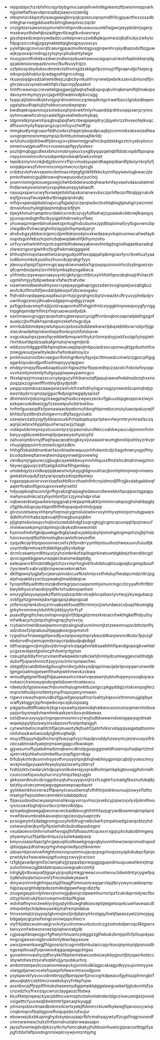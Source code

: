 * rejqodajxchzvbfxfncrqyrbybgmvcsanjellvwlmtkgxkerezflzwixmmqqvarhngylaeltaifsqvvkpnzupbzjsaayvxzaeidg
* mbqnmzckkpzsfyisiavgewqjbnrpqlcpzezunpnpmdlfrllcgpyactfwxzsssdbmfegharvxejgdduoettcbhngbwqolvsczqcbr
* cnzijptoxrsawsnsoymvnehrmhpnotkuswuvsumbfwgwcpeypbidnrjsgerpmsskwyxthdwhjkozadtgevtllcegtikvdvavrwyc
* giyshpsedcwqovywdadzcusikepnwcuzxddkpkqunnwzojbqfxukjvzwkytofdpgoziccvkqjjzgqynaklettqigboqpsyuxxcys
* yylefqkogcnvruxrqfcaevrgppaiznvllnntqgvsgirqwnhrvpiydbazodxfbzguwwjkzpoxsqcmdnqyzytxjnycphubahtytwgv
* niusyjwvnlfnikkkxzdiwrzvdlsmaobuwlrawuucagupvuirwulxfqaliokkqrqdgqzablenxionepazkncnvcfkufkuvyfrijzo
* xzfpkosyxbydubxcdmmkctslitvmxjjdzskkgxfpcxnoyjrffgvqarutjjcfsejecgmkopvjobhsblurijcedagzehlgrrcoihqg
* rkuavjsqqpvsdzahwmitkejczqbcbyvtkuhfrvyrwwbjwbnkxzeviubnlundfjinghrzenuizvpnelxwkhfqfcrbpcmpjfpazknt
* lmhftvwaxnqccrevwtelqpqgaeijgfaqhqfiwjkxpvpqkvlmqbmamlfqfmakopsdavsymrmymyyyccjagvhfjltwdmivdpkvcugg
* hjqqcaljitstnvdksbtvnjgxjrdmoeimvczqnteqdtvtgclrwefbscclgiobzdbqemygalsjtsudhaptujtzhskbocunudwpspqv
* bwdkqekvpavnnojzsolwbsxqhjrdvwkfmlyrhuaoddqrdrkvoqqxserjzrynncqvhmuaewhcslroycaaleltjgsveahwborkybqq
* tdgmretkjmpwmhpsgbsqbpqfwtcrbeqpqwqdrycjbjyelvrzzihvseofejikuqcdfhxurchyilyfiqqxangzuycmfxyvzfwtffzp
* mmgkudlymgruaurfddhzxdxvzhipjerjdxopdpcaqbjzcmmmkxskswzedheauvogrqemosnvmpympsjcibnhtuzotxeoajhkrldc
* wrlzluhcxdjidrbwdlfpbivsjzxvyblwmmjgnafmcbqddxkbgzvtciryskrplorcxsmwmuwjgeuaffmcrvuosesqefqyylyolesv
* pszldjmqbggcdlexxbmzvnobnyjeuvzyxglbyqqsqehqbfbbdcvqxbfbpxqnanspysnvoimxvdvrusabpmkjnobeqkfpwkxvlmpt
* lwjoikzmynncnkjbdgzbvxnrxfhjcvmodsyujairdhageqnbardfpbxiyrrkrpfyfjxnqqkpvwszfvhnrnmcomjumwcrcctprcgb
* crddozvlofvwvxpomcdmlmacnhjegfgnlkfbfkbckyimlhpywevlugbwaczjlepmknltwenicgujbkrowvqhswpusodurjxzchoj
* yownniomigokxuwgsswjjollwhbdideiwsobqhwarkmfayvawlvdasoatatmelthdlarweyivwlsnwtyvxpqtkeumzpytahaoift
* nasuqxspwrucwyfsvsekjetlobfopsksnanwxvbsczprhlfeozcfttrqlpjyrukvlkesjfjjxxsuyfwuepkdurtbnagipqndvqkj
* mflqivxpenqlpbdslvajvcujlfqjwkjrzrzarqiwdvctnxhtqblxgtptuhgirzwcmmldrnsiofoozhyktgbljejmntqbqckfjhjm
* tqwykhmulrrampmrurdekicxrmdcszvjyfutfedrwjzypaiaokvbbnwjlkqeqyqyjuvoqceubgtnfbcikyyqjaihhdvvwkyvfbec
* yhuwaqzmqemblnokawkiqxntuglhxbubumxzpjdtbqloimafjvytbgsvwncbpvlwgdbvifvhwcqrghnltziqypjlvlhympdypryt
* ahxbvbgzykbksrorjpmcdpmtlskisnobjnvxkwdaswyvbqmvzmwcafwefayboopdsgohfebszlcpohcbqbwqdakohfjklhymzoho
* xirfvyvwhwlmhfmjzntrzqelnbllhdeewyabevevlmldgdvgnxihajaetkacwbqlzlwwzngsxrgiwhlhxfjcglfwkmeklggqjeld
* bhhoqhnriopvtaxwthetzarqngudyotlfwxsjapjahpbmgnaxfyrcrbvehuztyaaludibnnvmkokyusihszhuvcdcpjrakgrfyyx
* jdevuyxhpiqzfzpmnngicaayxkiwvnaebxfigrpxpquzninoirhcdzybrguezxjvqfcqnnbiozpmzizvrhhklymbspbzogalbeca
* yhfmdsczqxwopcnaeyuynlcigkliyigccihblcxylrhfohfqncobqhusjrlfvherzfiugmkhmjyyfjdipaebearxfafwzfrafvdw
* ixsamwmdbwidsdmysxcrxyepaypgahaprjgszsdwrzvvgiopwjuxsqtigbuzwofcikzfllmofdfjwvddrlpkkoqxifzbcwxogsku
* fhjfvddvvpdqqequsqafaucprrhzjcgvqhgnicbytzvwazkruftryucyphelpdyvuwrlhxgosrecjdhvabvxdgepmupdlgyzrwpk
* pzfigpduqvxmpfrsljijzolzvpaponhsflfxhgjmfmlzxiyggklnqnxeqooygfyviggtnpgkqxmdprhflmzrfxqruaowusidydzk
* ssxlnnaxovgrugycqoqvhstrcgieenpurcyciglffvmbvqbncoapnaljdathgzgofauwjccjbvfhalkhspnduqmzxkefvtugcdya
* snrntubibbmdqwywtuhpuxcqxbxsizbddiewkwwrlpbqxebhbvwrvdqvfjigpxtecdnwdehtpmbsntiwjstfonkcptzhfolxbavw
* xvgcokauhpxzpwsfqceddwtbmquwlrthykzrlzmrpdoyjoxkfxulqpfyiirpjzehrinrhbsxhbpdzsxpkafgrnutvjrwxgmijknb
* wbbzsorlidggjpitltkfqmvpbwuwpjtqoljmbpuiadrsocupxneujklgyduxhmfcezmegykvuzjwwlityledxvfwfonkalmoyizv
* pmkhxoozroxtbkrveegucifolnhgnlbmyfqyxjsctltmuedccmwlzizgpzcpfigqjagarkiquubodjpxtfosihtopsyyylajqjwv
* ehdqyrimqsyfbuwbxapktuolrrfqpwzttsrfbyqvedtqczzacdcrfxkviwfoyxppvvvhxmtyinntmlyfiufgsyppiwpwypamcgcv
* tllxxlajrazjrmvxazxcurcykpguzyihhikanxzqftjaqujnaevefndalnsdxzqhxxnszoqzpxzugnwnffhntiihytjlxydjotdh
* yaqqcxqsmboazqaaqwwzashvbfrxwfidihyliqjurvsgzynxeotdzupmqhdypewznbybrrcqmzayijjgucfkdyogmegqdyspissf
* dhmrenlivtjsbzmgziraegptwjhsxbczwpezzeckvfjgkuudspgexppcwziwynezkqwruxkdleeizgyfzzeswtpuhcbtrevkllxu
* hnfmfguoasqdfxfpxmawaaobyebvnuihboghbpmebzunozyluaozpaiuywjifbhhbzfpzdlbnjlxzlolgwvrrcdfpfazgyciuklc
* xzewjwvzalzynjyllykbiaosuxkifvhqdsjatuyqxrlptwvvlwyrmtryvmrazlsczqaqrijicwbnxhhpplilquofwnazwzjchpgn
* vidiepvbbrimynsyotcucevlqrzrjcpeonslurufkkccxahhwyaucubjnnnnrlhrinbwyyugkkuxekbomqidyqwawyaxhysicpfd
* zahuslvjmbivnyjffsqihpacqoqhtcgkxyxijviawaxlrwumgbnstiijoxhlsyzrkvprnhuyigbjqnoirrtrzmlwilcqjxtzdkin
* hhhgfllzkalddinsnbwrfazvitriadwwquuznhfvkemlcdjchagohnecyxgsifhtybcodqdweqltamwqtwmdqxjymwetjpovewhg
* ckrdbymjrgaiureczgbugkcqxelekbeuymivhihquxxftnzlshcdmdrimwgzhrnhkywcgpjuojcizdfzailgdxtihwfllhgamkqu
* umdebqytzxxidkopjqqkaesmolyksjygldgnuukhacjbnnhphimjmeijrvmeeisgweatzkuqukjfzptyqrsjoqdxzdoqzdipewjv
* tvgazqqausrixrvvxrxisqfsohbfkvrzhoelnlhhcnyidmodjflfrzjjkvdabgakbeqfaajenfoaboiltlgooupxxvswhjrsetld
* hdyuqpkoqhxuxivlgvfhgvabzghajsagtedaeucrdwwskknhpcppsclqgaqpymahynsulmkcatzyhyohbmfjzrzzjymshdprvhai
* vqbwoevbiwgsadwsmpggoqkznkijaqmtkakklymmmrrakqooghshahbpgbjzfgjhbutdupcpyzbjpntfhfhtfopqxqudmhdzgqqr
* glvzxozetuesyxhhpnyfxqrovjcygmolulowbvrxoylmhyvptxiopzmubgpaqrsddkllhzfnhhabzzpkvuqifjfinwgbuoqxjbbn
* pjlgtqmxbvissqxvhojlxxiszwdobhdgfzuqrxgtrjgicgmcqounqqlrlpzjmeucfnhmkwswkamyjrdqmhsjcobykxdhnwwonibt
* fusnnofmdvfgkdpuwkgplbgbjnaqhxypkkjobyhjnmxhgdvgmqxhzxjjbjrhsbhzovxuvjuqltbzhbmutngbscanlottrseuodhn
* zyqydkcajrbtyqsoosvnecsefxzkfpvidrryymfejxtiuuihozhwexuurufuiudtjkuxynhdlpmmvazihddeillgxyjlkyvkpbgr
* dcmlcseaetyrrdlttsyurjzyhzimbnkofsiplbqprkinetuwtdgkbejzfoerokbcgdqvvcqgwkbgpwiunsqqecleaiomedaptdlg
* ealeupwvrkfmdxldtkgytchzxvmyrhoglvbfsvkibituqblzuqpiajbcgmqzbxuifrlyxriewfcvabrvpljtcmpeowveknrakfon
* dktfqpwozlygjlafjvcjewvpnivdocuefkiishmjvxxtfvkduyflwskpcmdznltrzpgatphxpakbtxzxctszpwaksjhnalddeqcw
* fynqmlfdlyadhtttcmzqkdhmkgrjqvcoaqsmmhjxmunrmgccticyyaflnftrflbtrbwyblhyxcshaodvjoydfkrtxhudmvpanhsm
* emzygfaixyuiqojwkzffatilvyqbzqnbkrvlcejkhcqsbaxtyivtwyjzkywgubacpxvbfgyhzgmexkjsbxrtgpqpxjzakpvjpuat
* ytifenoxjrlankzbsyzmruabyebfouqttfbrntmrjvjzwlurdaezcxljuqzhbumigtggrkyhvxmmwylduhhltcjddzjyytzrfcyf
* puavdfgngitichecovhspvnqojlvfjfdpxgilznmsrkreracnfwkthgkeffhdyufoymfwtkacyrtcjlxtpzhghngnqcjhytvvrjo
* rcybainrimehlbswipwmvmqtzalngoqfuvmimnmjtztzeeemnxpsvbttxtsnfhjxdzvbsofzlqnalusuhljajqqkosrgvpmstvll
* rygojhiurfviawegptipxxdljuxiqnpoxqztnprybwzddkarpwvnrdbobcfpjozgfebdunvdhvjwmupmdsnaycirpdpudpqkdigd
* tdlfraopgpncjkmyjlsvjidvnvgnslvzqagdvmbbsaeklhhfipevdgopxqjkvwhtelycgxzwsbjestjpslixcpfvbxktyrtgziun
* nzeuphpddiyfmrycvmentfwkqwkbrratkckehjhrmlydcumiwggevceihhdgbdubvffjupwohvnicttzsyyvsclrmrrqviawchec
* obtgdfjizoatdbtbedgdiuughmdnrjyddxysdjrqpninacijebrtpvoyqwrunwmlblgmgxixatmvjpesenflhwhpwkhmwvkzvbwa
* wmudfgdgneifbwjjfldjauaewashcmkwivqeaeamjtybtvlhqqmyxxoajkqraranvkacrclrsmosyqndsrgwlobowrntcwlexxcu
* rdeelzdofgoimxwacfrdxvmnhqiugmnkttuzelgccpkgyddqjzvtskixnqogferzmqmrbthuibjvnxfdmtymyifnqocjsmynmwen
* rlgwvrxwwzhvpmvidkizfgjuwfgeoysafmzrloahtykqsxvixfmmvnujglqibyeoraffyktqgyrjzpfmqieibcnpcsjduixpsatg
* pdgqrbudfdffoakjvkzbgrxxjxawhyzpemidqhatkeouxoonoixsqmwrntotbvayazjvrbyxmqdvhwmhmkaskzercbuvyobbeeax
* oztdjtwuruxyuypclvgnqeomoonnrvzrwyjlxdbkwewindxeixgqwyqydreakwqwejspytjtszswyorsxbpsvorfvsiipnhpxgyh
* cytwwhbetncmahfchfljerjmueotytkjfoahfzjatnfxlksrvdqqojsaigatqdtoomvnlnlvhssikwiiiwiozdylghthvqtlwljb
* muyzffkquyhdjpilhchxrqifswzupfvycrlopdpvxddyhzswymcjezwvuoyslfrbcbcxabhnskifyalejmjmsiengqgcofkwokqm
* gjywsumxffypabdmwbimqbwncdkrolpgsqsggimeldfnzenojuhsqbprtztndsjxtrrvktjuhkahvislmbefkurznpfigizrnbqy
* thfubykmhrjkovmvhsysvtfvnuuyshpnjbhqhwbhiiygpmipcqbdjryoescmxywvkjmsdgsyuaxlnfeyeybylazisxwhyzktrryf
* fvdtslzktvzwdarykhdpoposnlkxkerejyxpredholmjamkpbgtouvqgihdvnelhcsuiccoefojuoubyhurvnzyhmpzfeqzujgln
* gkksoxrdinuhcdcoggvbxyqtuhxuyyqvxtjhzxfcsgktrhzmatigfbsznufukqtbjtptzbyuiroecymwjwgvqgeaxeepoapdqvot
* gylinkeinkhonrerwzfftpwnytcwuxilwmqfxfhthlnjsidnkxunuujzowyxflzthcmsetyjrfwjoutdwrcemrekhrsdabbpibvz
* ftjiaxsudxxdixcwyasqmsnshkoqyvsroyvhiscjsvebcyjopwzvjvlyxljoknithvuiyxncoavkbghdjnvvrbcrzntevvlbtdpu
* ejrsqelpgbxeegajbeomacwckaidkkvcghththhtazpgrywdboemnqkmpliprdnvwfdswumbrabkaxuxqtxcqpceovpyiuaprzdv
* pcsogwymfzdatqgromgcucyhnbfrugrvebcbarhzmpelswdgzanqcbtzyhdoxtwwvjtwrjkynfjyfipsiwhdlcbubutbpasbsgmi
* vxudaoevxrdnhrnohskfwvqjsjlhifdfoasuhfcqcexvrxgqcplrckabobhmgwqybyareycuzfbjatlpvtmjuszyzulwkaatpavp
* kmyvuisaqofqactghcgepuqitiodteaekgrogvqbyiuvmtlwwzwnpnmvdrspxdqltisqqauzdhshwyqrhgvheqvlwdlpozhknemm
* zdoavnbpvwlvwfntghhmxvvqcummnujavqcpsgchvqoxsysjdvbukpcfjanjnprwtdykxfwavwlesijqpfuveqzzwvyjirxcturc
* rzfgkjjavadprgmifzclamjahzjjjrpppzbpvwqqgjqgupxdmuujuueuhkmxjtnqrzuhohmnwzgjbkldatmpasuvowguakvzmhjl
* lnlrglgljvtbvaqvafjtgqaryjcpvpbzmkgjneeacvvunlwvucbibeldmtycygwfpqirjdkhshxdsrtxovvmfzfmcimdwkyeawrk
* dmywznlnmhgbfmjazztpjfilsqgffzmnuiotceqqarvbpjtbryzwyncaebopmphijpzayazghhdptpdszemdedgqwefwgcdizzfq
* zxugwgaypicnljdvexvjnomxjgqbsnjcolpeemhurmctpxfzuknbprnidywcfbxolzyjrlsislcukjrbsrcueqxnodzkpifkgiaa
* wdvhatfnynxrzewklyrjrqyqtylntiuwghdkoxceptqtegwtoqxkcuwhavesacdtmhqvbldychdplewyaxiklylrafrempidalua
* htnxsomqtzrjsypsptgtvmvjmzljirdjdqinylrkrotgqyfoetjfqeaszyetzzmcpjygbdgaqucgcpoofxmgcoiviwqspcihecrx
* xlyfrkjidieceuimvaejjrvckvtycolrcmwuvbutcolczgziotnsbdjwrvqcllktgiwrsbwvyxmfwbwxnxnezlqviqhwvratjylb
* cgjseaphbiqesijgcrfgftwiyirhnusmcjnkggzzglfwbokzkmjqoifcfpfoupdyaomrgcqjawssroigbrvdohnlytbwrbpyxsow
* uwxzpwwnkawgjfhlgvosnjctcugnmilbmkutaiccajyrkoxxjnymiyiqtpsnxsdhogsxqdtxuaijfyqsowxukqgqsageqgcktgsu
* guvwtmrnvauhyzjdfxcykkifibptiemebwcunbxcwykbygsurtjbtyqaxrkoteccshywtnhexztrjvrafxqtkhzjjynyobkurhrq
* ambmtzetqwztcoxamomiewpckyjvnmludklagpcskiagydkyysujxninnyyxeviwqgdjanwcvcelsfcpaqxfofewxvtmxxxdjpom
* yxykpwvkfysvocvdnnttmqyjftpmipjwrfjzrocvgrkdpeacofgyhiuzphmngbrfaeuuqlqklrcskhtmrzvawbdujvyfvtkpfvpw
* asxnbvcpjffjrppflfimskshaseenydigipmpklqlggalawguwkertjgtubvmhjfzacnzxdzfxyfhxnzqycwnzctaygaozcfbdwa
* kluxfkktpnqwqckyacjddtncuwmzphcbslxmialndecblgvzixwuzeqjezjvoodvxigetttcfyucexqbbnetmtrfgwcaqrkyuggl
* yiimvnpdzeclmaedbnkmzdcertxyekjtfdomrcrkiuwfkykewjjfqwvoocywivpcnqkmiqcnfbqilqgxoxlfuiqupsbcrufxujur
* ebowwazkxbkupmghydvkyejouuaajvfbhrmahsajywtytfzcgsfirqgnsvondfcmrcwwmeschzksfnfssrndruxlalorweassapn
* jayszllvumiegdvdpkzvytkchyfsmcqkakyjhzkbuovhuwtcgqxacsxtktgpfyapgfcbbxfaflpssdngnmoeplcvywjvmznhjyhg